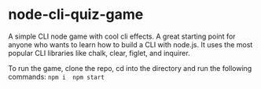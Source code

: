 # node-cli-quiz-game
 A simple CLI node game with cool cli effects.
 A great starting point for anyone who wants to learn how to build a CLI with node.js.
 It uses the most popular CLI libraries like chalk, clear, figlet, and inquirer.

 To run the game, clone the repo, cd into the directory and run the following commands:
    ```
    npm i 
    npm start
    ```
